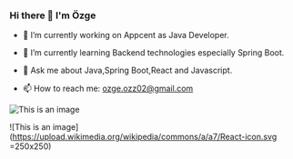 ### Hi there 👋 I'm Özge


- 🔭 I’m currently working on Appcent as Java Developer.


- 🌱 I’m currently learning Backend technologies especially Spring Boot.


- 💬 Ask me about Java,Spring Boot,React and Javascript.


- 📫 How to reach me: ozge.ozz02@gmail.com


![This is an image](https://upload.wikimedia.org/wikipedia/commons/4/44/Spring_Framework_Logo_2018.svg)

![This is an image](https://upload.wikimedia.org/wikipedia/commons/a/a7/React-icon.svg =250x250)




